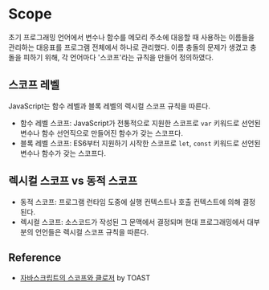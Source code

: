 # Scope

초기 프로그래밍 언어에서 변수나 함수를 메모리 주소에 대응할 때 사용하는 이름들을 관리하는 대응표를 프로그램 전체에서 하나로 관리했다. 이름 충돌의 문제가 생겼고 충돌을 피하기 위해, 각 언어마다 '스코프'라는 규칙을 만들어 정의하였다.

## 스코프 레벨

JavaScript는 함수 레벨과 블록 레벨의 렉시컬 스코프 규칙을 따른다.

- 함수 레벨 스코프: JavaScript가 전통적으로 지원한 스코프로 `var` 키워드로 선언된 변수나 함수 선언직으로 만들어진 함수가 갖는 스코프다.
- 블록 레벨 스코프: ES6부터 지원하기 시작한 스코프로 `let`, `const` 키워드로 선언된 변수나 함수가 갖는 스코프다.

## 렉시컬 스코프 vs 동적 스코프

- 동적 스코프: 프로그램 런타임 도중에 실행 컨텍스트나 호출 컨텍스트에 의해 결정된다.
- 렉시컬 스코프: 소스코드가 작성된 그 문맥에서 결정되며 현대 프로그래밍에서 대부분의 언언들은 렉시컬 스코프 규칙을 따른다.

## Reference

- [자바스크립트의 스코프와 클로저](https://meetup.toast.com/posts/86) by TOAST
